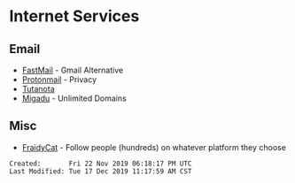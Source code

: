 # Internet Services

## Email

- [FastMail](https://www.fastmail.com/) - Gmail Alternative
- [Protonmail](https://protonmail.com/) - Privacy
- [Tutanota](https://tutanota.com/de/)
- [Migadu](https://www.migadu.com) - Unlimited Domains

## Misc

- [FraidyCat](https://fraidyc.at/) - Follow people (hundreds) on whatever
  platform they choose

```
Created:       Fri 22 Nov 2019 06:18:17 PM UTC
Last Modified: Tue 17 Dec 2019 11:17:59 AM CST
```
